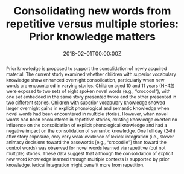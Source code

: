 ---
abstract: Prior knowledge is proposed to support the consolidation of newly acquired material. The current study examined whether children with superior vocabulary knowledge show enhanced overnight consolidation, particularly when new words are encountered in varying stories. Children aged 10 and 11 years (N=42) were exposed to two sets of eight spoken novel words (e.g., “crocodol”), with one set embedded in the same story presented twice and the other presented in two different stories. Children with superior vocabulary knowledge showed larger overnight gains in explicit phonological and semantic knowledge when novel words had been encountered in multiple stories. However, when novel words had been encountered in repetitive stories, existing knowledge exerted no influence on the consolidation of explicit phonological knowledge and had a negative impact on the consolidation of semantic knowledge. One full day (24h) after story exposure, only very weak evidence of lexical integration (i.e., slower animacy decisions toward the basewords [e.g., “crocodile”] than toward the control words) was observed for novel words learned via repetitive (but not multiple) stories. These data suggest that although the consolidation of explicit new word knowledge learned through multiple contexts is supported by prior knowledge, lexical integration might benefit more from repetition.
authors:
- Lisa M. Henderson
- admin
date: "2018-02-01T00:00:00Z"
doi: "10.1016/j.jecp.2017.09.017"
featured: false
image:
  caption: 'Image credit: []()'
  preview_only: true
projects: []
publication: '*Journal of Experimental Child Psychology, 166*'
publication_short: ""
publication_types:
- "2"
publishDate: "2017-01-01T00:00:00Z"
slides: 
summary: "For different stories, vocabulary enhanced consolidation of explicit knowledge. For repetitive stories, vocabulary had no positive impact on explicit learning."
tags:
- Vocabulary
- Learning
- Memory
- Consolidation
- Prior knowledge
title: "Consolidating new words from repetitive versus multiple stories: Prior knowledge matters"
url_code: ""
url_dataset: ""
url_pdf: "http://eprints.whiterose.ac.uk/124352/"
url_poster: ""
url_project: ""
url_slides: ""
url_source: ""
url_video: ""
---